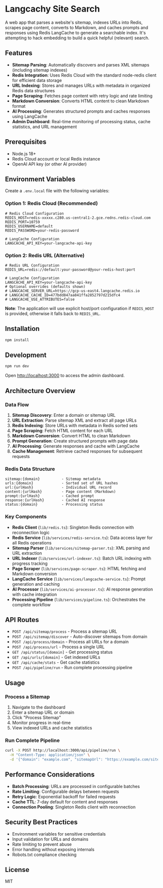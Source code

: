 # Langcachy Site Search

A web app that parses a website's sitemap, indexes URLs into Redis, scrapes page content, converts to Markdown, and caches prompts and responses using Redis LangCache to generate a searchable index. It's attempting to hack embedding to build a quick helpful (relevant) search.

## Features

- **Sitemap Parsing**: Automatically discovers and parses XML sitemaps (including sitemap indexes)
- **Redis Integration**: Uses Redis Cloud with the standard node-redis client for efficient data storage
- **URL Indexing**: Stores and manages URLs with metadata in organized Redis data structures
- **Page Scraping**: Fetches page content with retry logic and rate limiting
- **Markdown Conversion**: Converts HTML content to clean Markdown format
- **AI Processing**: Generates structured prompts and caches responses using LangCache
- **Admin Dashboard**: Real-time monitoring of processing status, cache statistics, and URL management

## Prerequisites

- Node.js 18+ 
- Redis Cloud account or local Redis instance
- OpenAI API key (or other AI provider)

## Environment Variables

Create a `.env.local` file with the following variables:

### Option 1: Redis Cloud (Recommended)

```env
# Redis Cloud Configuration
REDIS_HOST=redis-xxxxx.c280.us-central1-2.gce.redns.redis-cloud.com
REDIS_PORT=10759
REDIS_USERNAME=default
REDIS_PASSWORD=your-redis-password

# LangCache Configuration
LANGCACHE_API_KEY=your-langcache-api-key
```

### Option 2: Redis URL (Alternative)

```env
# Redis URL Configuration
REDIS_URL=redis://default:your-password@your-redis-host:port

# LangCache Configuration
LANGCACHE_API_KEY=your-langcache-api-key
# Optional overrides (defaults shown)
# LANGCACHE_SERVER_URL=https://gcp-us-east4.langcache.redis.io
# LANGCACHE_CACHE_ID=477bdd847aa841ffa2852797d215dfc4
# LANGCACHE_USE_ATTRIBUTES=false
```

**Note**: The application will use explicit host/port configuration if `REDIS_HOST` is provided, otherwise it falls back to `REDIS_URL`.

## Installation

```bash
npm install
```

## Development

```bash
npm run dev
```

Open [http://localhost:3000](http://localhost:3000) to access the admin dashboard.

## Architecture Overview

### Data Flow

1. **Sitemap Discovery**: Enter a domain or sitemap URL
2. **URL Extraction**: Parse sitemap XML and extract all page URLs
3. **Redis Indexing**: Store URLs with metadata in Redis sorted sets
4. **Page Scraping**: Fetch HTML content for each URL
5. **Markdown Conversion**: Convert HTML to clean Markdown
6. **Prompt Generation**: Create structured prompts with page data
7. **AI Processing**: Generate responses and cache with LangCache
8. **Cache Management**: Retrieve cached responses for subsequent requests

### Redis Data Structure

```
sitemap:{domain}          - Sitemap metadata
urls:{domain}             - Sorted set of URL hashes
url:{urlHash}             - Individual URL record
content:{urlHash}         - Page content (Markdown)
prompt:{urlHash}          - Cached prompt
response:{urlHash}        - Cached AI response
status:{domain}           - Processing status
```

### Key Components

- **Redis Client** (`lib/redis.ts`): Singleton Redis connection with reconnection logic
- **Redis Service** (`lib/services/redis-service.ts`): Data access layer for all Redis operations
- **Sitemap Parser** (`lib/services/sitemap-parser.ts`): XML parsing and URL extraction
- **URL Indexer** (`lib/services/url-indexer.ts`): Batch URL indexing with progress tracking
- **Page Scraper** (`lib/services/page-scraper.ts`): HTML fetching and Markdown conversion
- **LangCache Service** (`lib/services/langcache-service.ts`): Prompt generation and caching
- **AI Processor** (`lib/services/ai-processor.ts`): AI response generation with cache integration
- **Processing Pipeline** (`lib/services/pipeline.ts`): Orchestrates the complete workflow

## API Routes

- `POST /api/sitemap/process` - Process a sitemap URL
- `POST /api/sitemap/discover` - Auto-discover sitemaps from domain
- `POST /api/process/domain` - Process all URLs for a domain
- `POST /api/process/url` - Process a single URL
- `GET /api/status/[domain]` - Get processing status
- `GET /api/urls/[domain]` - Get indexed URLs
- `GET /api/cache/stats` - Get cache statistics
- `POST /api/pipeline/run` - Run complete processing pipeline

## Usage

### Process a Sitemap

1. Navigate to the dashboard
2. Enter a sitemap URL or domain
3. Click "Process Sitemap"
4. Monitor progress in real-time
5. View indexed URLs and cache statistics

### Run Complete Pipeline

```bash
curl -X POST http://localhost:3000/api/pipeline/run \
  -H "Content-Type: application/json" \
  -d '{"domain": "example.com", "sitemapUrl": "https://example.com/sitemap.xml"}'
```

## Performance Considerations

- **Batch Processing**: URLs are processed in configurable batches
- **Rate Limiting**: Configurable delays between requests
- **Retry Logic**: Exponential backoff for failed requests
- **Cache TTL**: 7-day default for content and responses
- **Connection Pooling**: Singleton Redis client with reconnection

## Security Best Practices

- Environment variables for sensitive credentials
- Input validation for URLs and domains
- Rate limiting to prevent abuse
- Error handling without exposing internals
- Robots.txt compliance checking

## License

MIT
